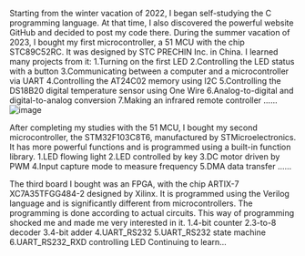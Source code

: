 Starting from the winter vacation of 2022, I began self-studying the C programming language. At that time, I also discovered the powerful website GitHub and decided to post my code there.
During the summer vacation of 2023, I bought my first microcontroller, a 51 MCU with the chip STC89C52RC. It was designed by STC PRECHIN Inc. in China. I learned many projects from it:
1.Turning on the first LED
2.Controlling the LED status with a button
3.Communicating between a computer and a microcontroller via UART
4.Controlling the AT24C02 memory using I2C
5.Controlling the DS18B20 digital temperature sensor using One Wire
6.Analog-to-digital and digital-to-analog conversion
7.Making an infrared remote controller
......
![image](https://github.com/smile000xue/smile/assets/115122690/bd2d5ef8-82f0-439a-9671-11401af245bb)

After completing my studies with the 51 MCU, I bought my second microcontroller, the STM32F103C8T6, manufactured by STMicroelectronics. 
It has more powerful functions and is programmed using a built-in function library.
1.LED flowing light
2.LED controlled by key
3.DC motor driven by PWM
4.Input capture mode to measure frequency
5.DMA data transfer
......

The third board I bought was an FPGA, with the chip ARTIX-7 XC7A35TFGG484-2 designed by Xilinx. It is programmed using the Verilog language and is significantly different from microcontrollers. 
The programming is done according to actual circuits. This way of programming shocked me and made me very interested in it.
1.4-bit counter
2.3-to-8 decoder
3.4-bit adder
4.UART_RS232
5.UART_RS232 state machine
6.UART_RS232_RXD controlling LED
Continuing to learn...
























